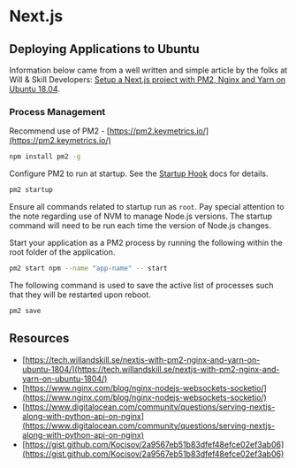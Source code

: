 # Next.js

## Deploying Applications to Ubuntu

Information below came from a well written and simple article by the folks at Will & Skill Developers: [Setup a Next.js project with PM2, Nginx and Yarn on Ubuntu 18.04](https://tech.willandskill.se/nextjs-with-pm2-nginx-and-yarn-on-ubuntu-1804/).

### Process Management


Recommend use of PM2 - [https://pm2.keymetrics.io/](https://pm2.keymetrics.io/)

```bash
npm install pm2 -g
```

Configure PM2 to run at startup. See the [Startup Hook](https://pm2.io/doc/en/runtime/guide/startup-hook/) docs for details.

```bash
pm2 startup
```

Ensure all commands related to startup run as `root`. Pay special attention to the note regarding use of NVM to manage Node.js versions. The startup command will need to be run each time the version of Node.js changes.

Start your application as a PM2 process by running the following within the root folder of the application.

```bash
pm2 start npm --name "app-name" -- start
```

The following command is used to save the active list of processes such that they will be restarted upon reboot.

```bash
pm2 save
```

## Resources

* [https://tech.willandskill.se/nextjs-with-pm2-nginx-and-yarn-on-ubuntu-1804/](https://tech.willandskill.se/nextjs-with-pm2-nginx-and-yarn-on-ubuntu-1804/)
* [https://www.nginx.com/blog/nginx-nodejs-websockets-socketio/](https://www.nginx.com/blog/nginx-nodejs-websockets-socketio/)
* [https://www.digitalocean.com/community/questions/serving-nextjs-along-with-python-api-on-nginx](https://www.digitalocean.com/community/questions/serving-nextjs-along-with-python-api-on-nginx)
* [https://gist.github.com/Kocisov/2a9567eb51b83dfef48efce02ef3ab06](https://gist.github.com/Kocisov/2a9567eb51b83dfef48efce02ef3ab06)
